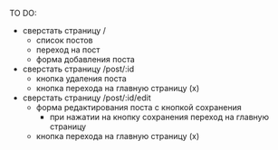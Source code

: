TO DO:
- сверстать страницу /
    - список постов
    - переход на пост
    - форма добавления поста
- сверстать страницу /post/:id
    - кнопка удаления поста
    - кнопка перехода на главную страницу (x)
- сверстать страницу /post/:id/edit
    - форма редактирования поста с кнопкой сохранения
        - при нажатии на кнопку сохранения переход на главную страницу
    - кнопка перехода на главную страницу (x)



